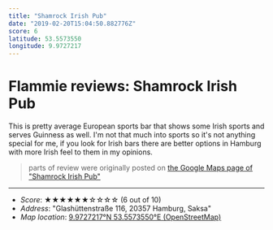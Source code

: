 ```yaml
---
title: "Shamrock Irish Pub"
date: "2019-02-20T15:04:50.882776Z"
score: 6
latitude: 53.5573550
longitude: 9.9727217
---
```

# Flammie reviews: Shamrock Irish Pub

This is pretty average European sports bar that shows some Irish sports
and serves Guinness as well. I'm not that much into sports so it's not
anything special for me, if you look for Irish bars there are better
options in Hamburg with more Irish feel to them in my opinions.

> parts of review were originally posted on [the Google Maps page of
  "Shamrock Irish Pub"](https://www.google.com/maps/place//data=!4m2!3m1!1s0x0:0x6d866cfb27781378)
* * *
- *Score*: ★★★★★★☆☆☆☆ (6 out of 10)
- *Address*: "Glashüttenstraße 116, 20357 Hamburg, Saksa"
- *Map location*: [9.9727217°N 53.5573550°E (OpenStreetMap)](https://www.openstreetmap.org/?mlat=53.5573550&mlon=9.9727217&zoom=12)

